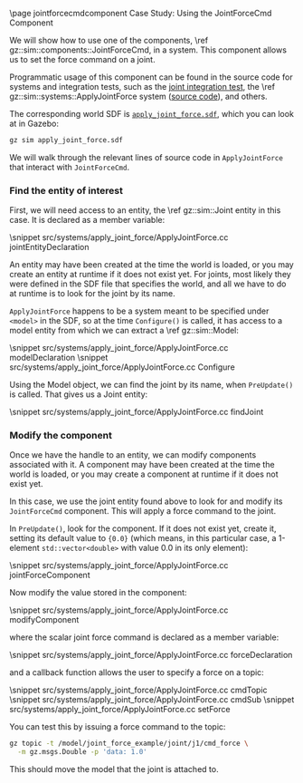 \page jointforcecmdcomponent Case Study: Using the JointForceCmd Component

We will show how to use one of the components,
\ref gz::sim::components::JointForceCmd, in a system.
This component allows us to set the force command on a joint.

Programmatic usage of this component can be found in the source code for
systems and integration tests, such as the
[joint integration test](https://github.com/gazebosim/gz-sim/blob/gz-sim10/test/integration/joint.cc),
the \ref gz::sim::systems::ApplyJointForce system
([source code](https://github.com/gazebosim/gz-sim/tree/gz-sim10/src/systems/apply_joint_force)),
and others.

The corresponding world SDF is [`apply_joint_force.sdf`](https://github.com/gazebosim/gz-sim/blob/gz-sim10/examples/worlds/apply_joint_force.sdf), which you can look at in Gazebo:

```bash
gz sim apply_joint_force.sdf
```

We will walk through the relevant lines of source code in `ApplyJointForce`
that interact with `JointForceCmd`.

### Find the entity of interest

First, we will need access to an entity, the \ref gz::sim::Joint entity in this
case. It is declared as a member variable:

\snippet src/systems/apply_joint_force/ApplyJointForce.cc jointEntityDeclaration

An entity may have been created at the time the world is loaded, or you may
create an entity at runtime if it does not exist yet.
For joints, most likely they were defined in the SDF file that specifies the
world, and all we have to do at runtime is to look for the joint by its name.

`ApplyJointForce` happens to be a system meant to be specified under `<model>`
in the SDF, so at the time `Configure()` is called, it has access to a model
entity from which we can extract a \ref gz::sim::Model:

\snippet src/systems/apply_joint_force/ApplyJointForce.cc modelDeclaration
\snippet src/systems/apply_joint_force/ApplyJointForce.cc Configure

Using the Model object, we can find the joint by its name, when `PreUpdate()`
is called.
That gives us a Joint entity:

\snippet src/systems/apply_joint_force/ApplyJointForce.cc findJoint

### Modify the component

Once we have the handle to an entity, we can modify components associated with
it.
A component may have been created at the time the world is loaded, or you may
create a component at runtime if it does not exist yet.

In this case, we use the joint entity found above to look for and modify its
`JointForceCmd` component.
This will apply a force command to the joint.

In `PreUpdate()`, look for the component. If it does not exist yet, create it,
setting its default value to `{0.0}` (which means, in this particular case,
a 1-element `std::vector<double>` with value 0.0 in its only element):

\snippet src/systems/apply_joint_force/ApplyJointForce.cc jointForceComponent

Now modify the value stored in the component:

\snippet src/systems/apply_joint_force/ApplyJointForce.cc modifyComponent

where the scalar joint force command is declared as a member variable:

\snippet src/systems/apply_joint_force/ApplyJointForce.cc forceDeclaration

and a callback function allows the user to specify a force on a topic:

\snippet src/systems/apply_joint_force/ApplyJointForce.cc cmdTopic
\snippet src/systems/apply_joint_force/ApplyJointForce.cc cmdSub
\snippet src/systems/apply_joint_force/ApplyJointForce.cc setForce

You can test this by issuing a force command to the topic:

```bash
gz topic -t /model/joint_force_example/joint/j1/cmd_force \
  -m gz.msgs.Double -p 'data: 1.0'
```
This should move the model that the joint is attached to.
